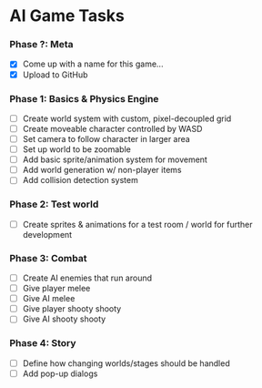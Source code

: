 # AI Game Tasks

### Phase ?: Meta
- [x] Come up with a name for this game...
- [x] Upload to GitHub

### Phase 1: Basics & Physics Engine
- [ ] Create world system with custom, pixel-decoupled grid
- [ ] Create moveable character controlled by WASD
- [ ] Set camera to follow character in larger area
- [ ] Set up world to be zoomable
- [ ] Add basic sprite/animation system for movement
- [ ] Add world generation w/ non-player items
- [ ] Add collision detection system

### Phase 2: Test world
- [ ] Create sprites & animations for a test room / world for further development

### Phase 3: Combat
- [ ] Create AI enemies that run around
- [ ] Give player melee
- [ ] Give AI melee
- [ ] Give player shooty shooty
- [ ] Give AI shooty shooty

### Phase 4: Story
- [ ] Define how changing worlds/stages should be handled
- [ ] Add pop-up dialogs
